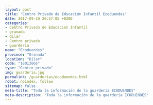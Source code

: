 ```yaml
---
layout: post
title: "Centro Privado de Educación Infantil Ecoduendes"
date: 2017-09-20 20:57:05 +0200
categories:
- Centro Privado de Educación Infantil
- granada
- dilar
- Centro privado
- guarderia
name: "Ecoduendes"
province: "Granada"
location: "Dilar"
code: "18013666"
type: "Centro privado"
img: guarderia.jpg
permalink: /guarderias/ecoduendes.html
robot: noindex, follow
sitemap: false
meta-title: "Toda la información de la guardería ECODUENDES"
meta-description: "Toda la información de la guardería ECODUENDES"
---
```

